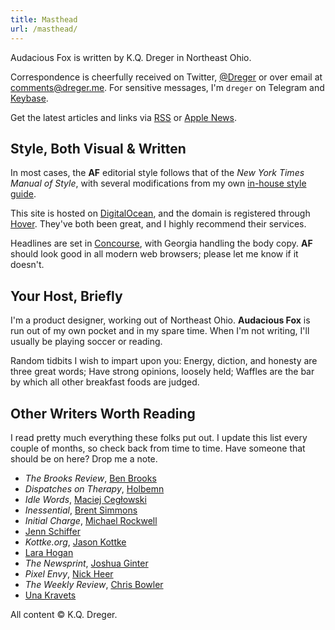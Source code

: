 ```yaml
---
title: Masthead
url: /masthead/
---
```

Audacious Fox is written by K.Q. Dreger in Northeast Ohio.

Correspondence is cheerfully received on Twitter, [@Dreger](https://twitter.com/dreger) or over email at <comments@dreger.me>. For sensitive messages, I'm `dreger` on Telegram and [Keybase][].

[keybase]: https://keybase.io/dreger 

Get the latest articles and links via [RSS](/feeds/main.xml) or [Apple News](https://apple.news/T7mJio790S96lno9kfkfXPA).

## Style, Both Visual &amp; Written

In most cases, the **AF** editorial style follows that of the _New York Times Manual of Style_, with several modifications from my own [in-house style guide](/projects/style-guide).

This site is hosted on [DigitalOcean](https://www.digitalocean.com), and the domain is registered through [Hover](http://hover.com). They've both been great, and I highly recommend their services. 

Headlines are set in [Concourse](http://practicaltypography.com/concourse.html), with Georgia handling the body copy. **AF** should look good in all modern web browsers; please let me know if it doesn't. 

## Your Host, Briefly 

I'm a product designer, working out of Northeast Ohio. **Audacious Fox** is run out of my own pocket and in my spare time. When I'm not writing, I'll usually be playing soccer or reading. 

Random tidbits I wish to impart upon you: Energy, diction, and honesty are three great words; Have strong opinions, loosely held; Waffles are the bar by which all other breakfast foods are judged. 

## Other Writers Worth Reading

I read pretty much everything these folks put out. I update this list every couple of months, so check back from time to time. Have someone that should be on here? Drop me a note. 

- _The Brooks Review_, [Ben Brooks](https://brooksreview.net)
- _Dispatches on Therapy_, [Holbemn](http://holbemn.xyz)
- _Idle Words_, [Maciej Cegłowski](http://idlewords.com)
- _Inessential_, [Brent Simmons](http://inessential.com)
- _Initial Charge_, [Michael Rockwell](http://initialcharge.net)
- [Jenn Schiffer](https://medium.com/@jennschiffer)
- _Kottke.org_, [Jason Kottke](http://kottke.org)
- [Lara Hogan](http://larahogan.me/blog/)
- _The Newsprint_, [Joshua Ginter](http://www.thenewsprint.co)
- _Pixel Envy_, [Nick Heer](http://pxlnv.com)
- _The Weekly Review_, [Chris Bowler](http://chrisbowler.com/journal)
- [Una Kravets](https://una.im/archive/#💁)

<p class="small faded">All content &copy; K.Q. Dreger.</p>
